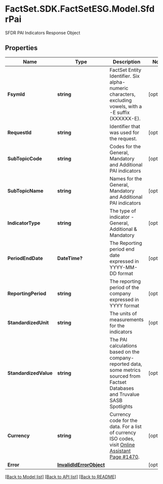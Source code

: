 # FactSet.SDK.FactSetESG.Model.SfdrPai
SFDR PAI Indicators Response Object

## Properties

Name | Type | Description | Notes
------------ | ------------- | ------------- | -------------
**FsymId** | **string** | FactSet Entity Identifier. Six alpha-numeric characters, excluding vowels, with a -E suffix (XXXXXX-E). | [optional] 
**RequestId** | **string** | Identifier that was used for the request. | [optional] 
**SubTopicCode** | **string** | Codes for the General, Mandatory and Additional PAI indicators | [optional] 
**SubTopicName** | **string** | Names for the General, Mandatory and Additional PAI indicators | [optional] 
**IndicatorType** | **string** | The type of indicator - General, Additional &amp; Mandatory | [optional] 
**PeriodEndDate** | **DateTime?** | The Reporting period end date expressed in YYYY-MM-DD format | [optional] 
**ReportingPeriod** | **string** | The reporting period of the company expressed in YYYY format | [optional] 
**StandardizedUnit** | **string** | The units of measurements for the indicators | [optional] 
**StandardizedValue** | **string** | The PAI calculations based on the company-reported data, some metrics sourced from Factset Databases and Truvalue SASB Spotlights | [optional] 
**Currency** | **string** | Currency code for the data. For a list of currency ISO codes, visit [Online Assistant Page #1470](https://oa.apps.factset.com/pages/1470). | [optional] 
**Error** | [**InvalidIdErrorObject**](InvalidIdErrorObject.md) |  | [optional] 

[[Back to Model list]](../README.md#documentation-for-models) [[Back to API list]](../README.md#documentation-for-api-endpoints) [[Back to README]](../README.md)

